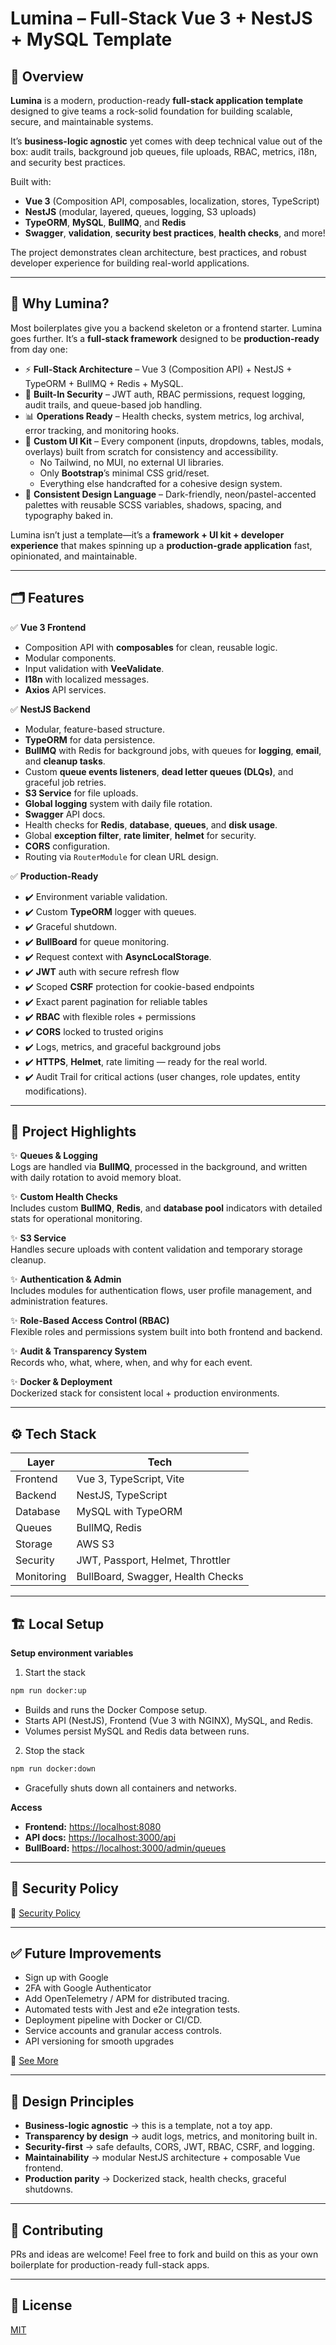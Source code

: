 # Lumina – Full-Stack Vue 3 + NestJS + MySQL Template

## 🚀 Overview

**Lumina** is a modern, production-ready **full-stack application template** designed to give teams a rock-solid foundation for building scalable, secure, and maintainable systems.

It’s **business-logic agnostic** yet comes with deep technical value out of the box: audit trails, background job queues, file uploads, RBAC, metrics, i18n, and security best practices.

Built with:

- **Vue 3** (Composition API, composables, localization, stores, TypeScript)
- **NestJS** (modular, layered, queues, logging, S3 uploads)
- **TypeORM**, **MySQL**, **BullMQ**, and **Redis**
- **Swagger**, **validation**, **security best practices**, **health checks**, and more!

The project demonstrates clean architecture, best practices, and robust developer experience for building real-world applications.

---

## 🌟 Why Lumina?

Most boilerplates give you a backend skeleton or a frontend starter. Lumina goes further. It’s a **full-stack framework** designed to be **production-ready** from day one:

- ⚡ **Full-Stack Architecture** – Vue 3 (Composition API) + NestJS + TypeORM + BullMQ + Redis + MySQL.
- 🔐 **Built-In Security** – JWT auth, RBAC permissions, request logging, audit trails, and queue-based job handling.
- 📊 **Operations Ready** – Health checks, system metrics, log archival, error tracking, and monitoring hooks.
- 🧩 **Custom UI Kit** – Every component (inputs, dropdowns, tables, modals, overlays) built from scratch for consistency and accessibility.
  - No Tailwind, no MUI, no external UI libraries.
  - Only **Bootstrap**’s minimal CSS grid/reset.
  - Everything else handcrafted for a cohesive design system.
- 🎨 **Consistent Design Language** – Dark-friendly, neon/pastel-accented palettes with reusable SCSS variables, shadows, spacing, and typography baked in.

Lumina isn’t just a template—it’s a **framework + UI kit + developer experience** that makes spinning up a **production-grade application** fast, opinionated, and maintainable.

---

## 🗂️ Features

✅ **Vue 3 Frontend**

- Composition API with **composables** for clean, reusable logic.
- Modular components.
- Input validation with **VeeValidate**.
- **I18n** with localized messages.
- **Axios** API services.

✅ **NestJS Backend**

- Modular, feature-based structure.
- **TypeORM** for data persistence.
- **BullMQ** with Redis for background jobs, with queues for **logging**, **email**, and **cleanup tasks**.
- Custom **queue events listeners**, **dead letter queues (DLQs)**, and graceful job retries.
- **S3 Service** for file uploads.
- **Global logging** system with daily file rotation.
- **Swagger** API docs.
- Health checks for **Redis**, **database**, **queues**, and **disk usage**.
- Global **exception filter**, **rate limiter**, **helmet** for security.
- **CORS** configuration.
- Routing via `RouterModule` for clean URL design.

✅ **Production-Ready**

- ✔️ Environment variable validation.
- ✔️ Custom **TypeORM** logger with queues.
- ✔️ Graceful shutdown.
- ✔️ **BullBoard** for queue monitoring.
- ✔️ Request context with **AsyncLocalStorage**.
- ✔️ **JWT** auth with secure refresh flow
- ✔️ Scoped **CSRF** protection for cookie-based endpoints
- ✔️ Exact parent pagination for reliable tables
- ✔️ **RBAC** with flexible roles + permissions
- ✔️ **CORS** locked to trusted origins
- ✔️ Logs, metrics, and graceful background jobs
- ✔️ **HTTPS**, **Helmet**, rate limiting — ready for the real world.
- ✔️ Audit Trail for critical actions (user changes, role updates, entity modifications).

---

## 📌 Project Highlights

✨ **Queues & Logging**\
Logs are handled via **BullMQ**, processed in the background, and written with daily rotation to avoid memory bloat.

✨ **Custom Health Checks**\
Includes custom **BullMQ**, **Redis**, and **database pool** indicators with detailed stats for operational monitoring.

✨ **S3 Service**\
Handles secure uploads with content validation and temporary storage cleanup.

✨ **Authentication & Admin**\
Includes modules for authentication flows, user profile management, and administration features.

✨ **Role-Based Access Control (RBAC)**\
Flexible roles and permissions system built into both frontend and backend.

✨ **Audit & Transparency System**\
Records who, what, where, when, and why for each event.

✨ **Docker & Deployment**\
Dockerized stack for consistent local + production environments.

---

## ⚙️ Tech Stack

| Layer      | Tech                              |
| ---------- | --------------------------------- |
| Frontend   | Vue 3, TypeScript, Vite           |
| Backend    | NestJS, TypeScript                |
| Database   | MySQL with TypeORM                |
| Queues     | BullMQ, Redis                     |
| Storage    | AWS S3                            |
| Security   | JWT, Passport, Helmet, Throttler  |
| Monitoring | BullBoard, Swagger, Health Checks |

---

## 🏗️ Local Setup

**Setup environment variables**

1. Start the stack

```bash
npm run docker:up
```

- Builds and runs the Docker Compose setup.
- Starts API (NestJS), Frontend (Vue 3 with NGINX), MySQL, and Redis.
- Volumes persist MySQL and Redis data between runs.

2. Stop the stack

```bash
npm run docker:down
```

- Gracefully shuts down all containers and networks.

**Access**

- **Frontend:** [https://localhost:8080](https://localhost:8080)
- **API docs:** [https://localhost:3000/api](https://localhost:3000/api)
- **BullBoard:** [https://localhost:3000/admin/queues](https://localhost:3000/admin/queues)

---

## 🔐 Security Policy

📌 [Security Policy](./SECURITY.md)

---

## ✅ Future Improvements

- Sign up with Google
- 2FA with Google Authenticator
- Add OpenTelemetry / APM for distributed tracing.
- Automated tests with Jest and e2e integration tests.
- Deployment pipeline with Docker or CI/CD.
- Service accounts and granular access controls.
- API versioning for smooth upgrades

📌 [See More](./BRICKS.md)

---

## 🧭 Design Principles

- **Business-logic agnostic** → this is a template, not a toy app.
- **Transparency by design** → audit logs, metrics, and monitoring built in.
- **Security-first** → safe defaults, CORS, JWT, RBAC, CSRF, and logging.
- **Maintainability** → modular NestJS architecture + composable Vue frontend.
- **Production parity** → Dockerized stack, health checks, graceful shutdowns.

---

## 🤝 Contributing

PRs and ideas are welcome! Feel free to fork and build on this as your own boilerplate for production-ready full-stack apps.

---

## 📜 License

[MIT](./LICENSE)
